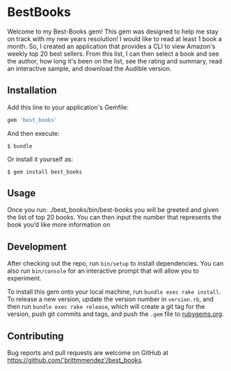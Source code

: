 # BestBooks

Welcome to my Best-Books gem! This gem was designed to help me stay on track with my new years resolution! I would like to read at least 1 book a month.  So, I created an application that provides a CLI to view Amazon's weekly top 20 best sellers. From this list, I can then select a book and see the author, how long it's been on the list, see the rating and summary, read an interactive  sample, and download the Audible version.    

## Installation

Add this line to your application's Gemfile:

```ruby
gem 'best_books'
```

And then execute:

    $ bundle

Or install it yourself as:

    $ gem install best_books

## Usage

Once you run: ./best_books/bin/best-books
you will be greeted and given the list of top 20 books.
You can then input the number that represents the book you’d like more information on

## Development

After checking out the repo, run `bin/setup` to install dependencies. You can also run `bin/console` for an interactive prompt that will allow you to experiment.

To install this gem onto your local machine, run `bundle exec rake install`. To release a new version, update the version number in `version.rb`, and then run `bundle exec rake release`, which will create a git tag for the version, push git commits and tags, and push the `.gem` file to [rubygems.org](https://rubygems.org).

## Contributing

Bug reports and pull requests are welcome on GitHub at https://github.com/'brittmmendez'/best_books.

